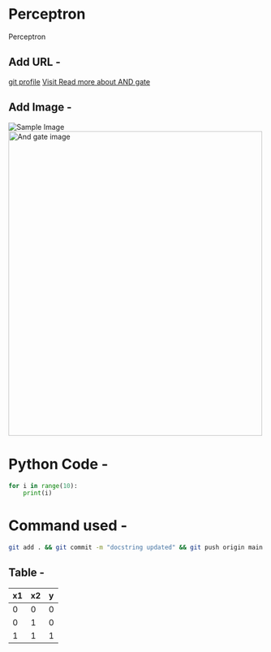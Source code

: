 # Perceptron
Perceptron

## Add URL - 
[git profile](https://github.com/pyanuj/Perceptron)
<a href="https://makecode.microbit.org/courses/logic-lablogic-gates">Visit Read more about AND gate</a>


## Add Image - 
![Sample Image](Perceptron/plots/and.png)
<img src="Perceptron\plots\and.png" alt="And gate image" width="500" height="600">

# Python Code - 
```python
for i in range(10):
    print(i)
```

# Command used -

```bash
git add . && git commit -m "docstring updated" && git push origin main
``` 

## Table - 

x1 | x2 | y
-|-|-
0|0|0
0|1|0
1|1|1 